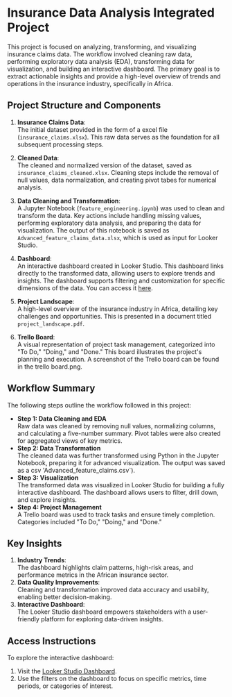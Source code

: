 # Insurance Data Analysis Integrated Project

This project is focused on analyzing, transforming, and visualizing insurance claims data. The workflow involved cleaning raw data, performing exploratory data analysis (EDA), transforming data for visualization, and building an interactive dashboard. The primary goal is to extract actionable insights and provide a high-level overview of trends and operations in the insurance industry, specifically in Africa.

## Project Structure and Components

1. **Insurance Claims Data**:  
   The initial dataset provided in the form of a excel file (`insurance_claims.xlsx`). This raw data serves as the foundation for all subsequent processing steps.

2. **Cleaned Data**:  
   The cleaned and normalized version of the dataset, saved as `insurance_claims_cleaned.xlsx`. Cleaning steps include the removal of null values, data normalization, and creating pivot tabes for numerical analysis.

3. **Data Cleaning and Transformation**:  
   A Jupyter Notebook (`feature_engineering.ipynb`) was used to clean and transform the data. Key actions include handling missing values, performing exploratory data analysis, and preparing the data for visualization. The output of this notebook is saved as `Advanced_feature_claims_data.xlsx`, which is used as input for Looker Studio.

4. **Dashboard**:  
   An interactive dashboard created in Looker Studio. This dashboard links directly to the transformed data, allowing users to explore trends and insights. The dashboard supports filtering and customization for specific dimensions of the data. You can access it [here](https://lookerstudio.google.com/reporting/30fe56e3-9801-4527-bd00-2bd797ed470a).

5. **Project Landscape**:  
   A high-level overview of the insurance industry in Africa, detailing key challenges and opportunities. This is presented in a document titled `project_landscape.pdf`.

6. **Trello Board**:  
   A visual representation of project task management, categorized into "To Do," "Doing," and "Done." This board illustrates the project's planning and execution. A screenshot of the Trello board can be found in the trello board.png.

   

## Workflow Summary

The following steps outline the workflow followed in this project:
- **Step 1: Data Cleaning and EDA**  
   Raw data was cleaned by removing null values, normalizing columns, and calculating a five-number summary. Pivot tables were also created for aggregated views of key metrics.
- **Step 2: Data Transformation**  
   The cleaned data was further transformed using Python in the Jupyter Notebook, preparing it for advanced visualization. The output was saved as a csv 'Advanced_feature_claims.csv`).
- **Step 3: Visualization**  
   The transformed data was visualized in Looker Studio for building a fully interactive dashboard. The dashboard allows users to filter, drill down, and explore insights.
- **Step 4: Project Management**  
   A Trello board was used to track tasks and ensure timely completion. Categories included "To Do," "Doing," and "Done."

## Key Insights

1. **Industry Trends**:  
   The dashboard highlights claim patterns, high-risk areas, and performance metrics in the African insurance sector.
2. **Data Quality Improvements**:  
   Cleaning and transformation improved data accuracy and usability, enabling better decision-making.
3. **Interactive Dashboard**:  
   The Looker Studio dashboard empowers stakeholders with a user-friendly platform for exploring data-driven insights.

## Access Instructions

To explore the interactive dashboard:
1. Visit the [Looker Studio Dashboard](https://lookerstudio.google.com/reporting/30fe56e3-9801-4527-bd00-2bd797ed470a).
2. Use the filters on the dashboard to focus on specific metrics, time periods, or categories of interest.
